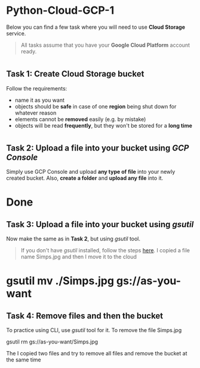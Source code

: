 # Python-Cloud-GCP-1

Below you can find a few task where you will need to use **Cloud Storage** service.

> All tasks assume that you have your **Google Cloud Platform** account ready.

#

## Task 1: Create Cloud Storage bucket

Follow the requirements:
* name it as you want
* objects should be **safe** in case of one **region** being shut down for whatever reason
* elements cannot be **removed** easily (e.g. by mistake)
* objects will be read **frequently**, but they won't be stored for a **long time**

#

## Task 2: Upload a file into your bucket using _GCP Console_

Simply use GCP Console and upload **any type of file** into your newly created bucket.
Also, **create a folder** and **upload any file** into it.

# Done

## Task 3: Upload a file into your bucket using _gsutil_

Now make the same as in **Task 2**, but using _gsutil_ tool.

> If you don't have _gsutil_ installed, follow the steps [here](https://cloud.google.com/storage/docs/gsutil_install).
I copied a file name Simps.jpg and then I move it to the cloud
# gsutil mv ./Simps.jpg gs://as-you-want

## Task 4: Remove files and then the bucket

To practice using CLI, use _gsutil_ tool for it.
To remove the file Simps.jpg

gsutil rm gs://as-you-want/Simps.jpg

The I copied two files and try to remove all files and remove the bucket at the same time
